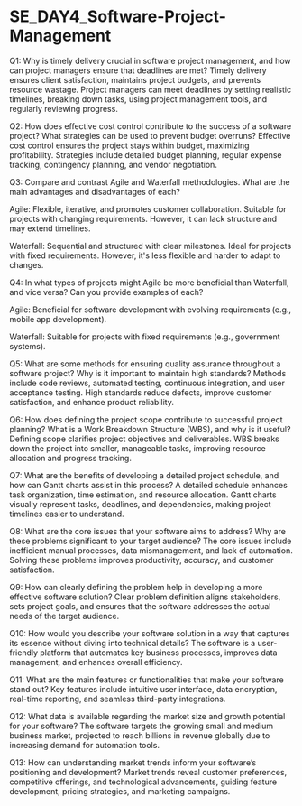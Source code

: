 # SE_DAY4_Software-Project-Management

Q1: Why is timely delivery crucial in software project management, and how can project managers ensure that deadlines are met?
Timely delivery ensures client satisfaction, maintains project budgets, and prevents resource wastage. Project managers can meet deadlines by setting realistic timelines, breaking down tasks, using project management tools, and regularly reviewing progress.

Q2: How does effective cost control contribute to the success of a software project? What strategies can be used to prevent budget overruns?
Effective cost control ensures the project stays within budget, maximizing profitability. Strategies include detailed budget planning, regular expense tracking, contingency planning, and vendor negotiation.

Q3: Compare and contrast Agile and Waterfall methodologies. What are the main advantages and disadvantages of each?

Agile: Flexible, iterative, and promotes customer collaboration. Suitable for projects with changing requirements. However, it can lack structure and may extend timelines.

Waterfall: Sequential and structured with clear milestones. Ideal for projects with fixed requirements. However, it's less flexible and harder to adapt to changes.

Q4: In what types of projects might Agile be more beneficial than Waterfall, and vice versa? Can you provide examples of each?

Agile: Beneficial for software development with evolving requirements (e.g., mobile app development).

Waterfall: Suitable for projects with fixed requirements (e.g., government systems).

Q5: What are some methods for ensuring quality assurance throughout a software project? Why is it important to maintain high standards?
Methods include code reviews, automated testing, continuous integration, and user acceptance testing. High standards reduce defects, improve customer satisfaction, and enhance product reliability.

Q6: How does defining the project scope contribute to successful project planning? What is a Work Breakdown Structure (WBS), and why is it useful?
Defining scope clarifies project objectives and deliverables. WBS breaks down the project into smaller, manageable tasks, improving resource allocation and progress tracking.

Q7: What are the benefits of developing a detailed project schedule, and how can Gantt charts assist in this process?
A detailed schedule enhances task organization, time estimation, and resource allocation. Gantt charts visually represent tasks, deadlines, and dependencies, making project timelines easier to understand.

Q8: What are the core issues that your software aims to address? Why are these problems significant to your target audience?
The core issues include inefficient manual processes, data mismanagement, and lack of automation. Solving these problems improves productivity, accuracy, and customer satisfaction.

Q9: How can clearly defining the problem help in developing a more effective software solution?
Clear problem definition aligns stakeholders, sets project goals, and ensures that the software addresses the actual needs of the target audience.

Q10: How would you describe your software solution in a way that captures its essence without diving into technical details?
The software is a user-friendly platform that automates key business processes, improves data management, and enhances overall efficiency.

Q11: What are the main features or functionalities that make your software stand out?
Key features include intuitive user interface, data encryption, real-time reporting, and seamless third-party integrations.

Q12: What data is available regarding the market size and growth potential for your software?
The software targets the growing small and medium business market, projected to reach billions in revenue globally due to increasing demand for automation tools.

Q13: How can understanding market trends inform your software’s positioning and development?
Market trends reveal customer preferences, competitive offerings, and technological advancements, guiding feature development, pricing strategies, and marketing campaigns.
